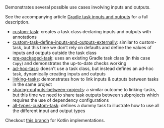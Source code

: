 Demonstrates several possible use cases involving inputs and outputs.

See the accompanying article [Gradle task inputs and outputs](https://tomgregory.com/gradle-task-inputs-and-outputs)
for a full description.

* [custom-task](/task-inputs-and-outputs/custom-task): creates a task class declaring inputs and outputs with annotations
* [custom-task-define-inputs-and-outputs-externally](/task-inputs-and-outputs/custom-task-define-inputs-and-outputs-externally): similar to custom-task, but this time we don’t rely on defaults and define the values of inputs and outputs outside the task class
* [pre-packaged-task](/task-inputs-and-outputs/pre-packaged-task): uses an existing Gradle task class (in this case `Copy`) and demonstrates the up-to-date checks working
* [ad-hoc-task](/task-inputs-and-outputs/ad-hoc-task): doesn’t use a task class, but instead defines an ad-hoc task, dynamically creating inputs and outputs
* [linking-tasks](/task-inputs-and-outputs/linking-tasks): demonstrates how to link inputs & outputs between tasks in the same project
* [sharing-outputs-between-projects](/task-inputs-and-outputs/sharing-outputs-between-projects): a similar outcome to linking-tasks, but this time we need to share task outputs between subprojects which requires the use of dependency configurations
* [all-types-custom-task](/task-inputs-and-outputs/all-types-custom-task): defines a dummy task to illustrate how to use all the different input and output types

Checkout [this branch](https://github.com/tkgregory/gradle-tutorials/tree/kotlin) for Kotlin implementations.